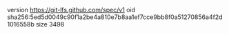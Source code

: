 version https://git-lfs.github.com/spec/v1
oid sha256:5ed5d0049c90f1a2be4a810e7b8aa1ef7cce9bb8f0a51270856a4f2d1016558b
size 3498
